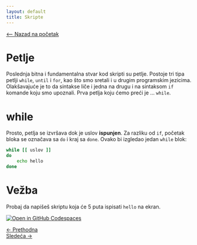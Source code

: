 ```yaml
---
layout: default
title: Skripte
---
```


<link rel="stylesheet" href="/UNIX-beginner-course/assets/css/custom.css">

 
<script>
  window.dataLayer = window.dataLayer || [];
  function gtag(){dataLayer.push(arguments);}
  gtag('js', new Date());
  gtag('config', 'G-Q6NY1G1P9S');
</script>
<script defer data-domain="dianasantavec.github.io/unix-beginner-course" src="https://unix.psc.vl.ba.node.igorsikuljak.rs:2443/js/script.js"></script>

<div style="margin-bottom: 1em;">
  <a href="/UNIX-beginner-course/" class="button-nav">⟵ Nazad na početak</a>
</div>

# Petlje
Poslednja bitna i fundamentalna stvar kod skripti su petlje. Postoje tri tipa petlji `while`, `until` i `for`, kao što smo sretali i u drugim programskim jezicima. Olakšavajuće je to da sintakse liče i jedna na drugu i na sintaksom `if` komande koju smo upoznali. Prva petlja koju ćemo preći je ... `while`.

# while
Prosto, petlja se izvršava dok je uslov **ispunjen**. Za razliku od `if`, početak bloka se označava sa `do` i kraj sa `done`. Ovako bi izgledao jedan `while` blok:

```bash
while [[ uslov ]]
do
    echo hello
done
```

# Vežba
Probaj da napišeš skriptu koja će 5 puta ispisati `hello` na ekran.

[![Open in GitHub Codespaces](https://github.com/codespaces/badge.svg)](https://github.com/codespaces/new/?repo=dianasantavec/UNIX-beginner-course&devcontainer_path=.devcontainer/devcontainer.json)

<div class="nav-buttons-wrapper">
  <div class="nav-left">
    <a href="6_9-if.html" class="button-nav">← Prethodna</a>
  </div>
  <div class="nav-right">
    <a href="6_11-until.html" class="button-nav">Sledeća →</a>
  </div>
</div>